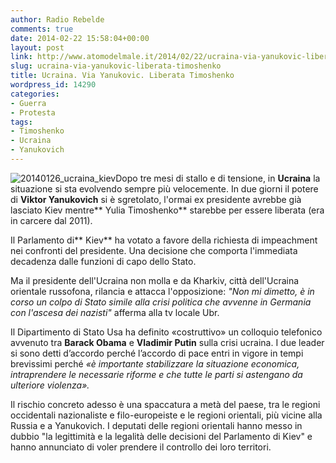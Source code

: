 ```yaml
---
author: Radio Rebelde
comments: true
date: 2014-02-22 15:58:04+00:00
layout: post
link: http://www.atomodelmale.it/2014/02/22/ucraina-via-yanukovic-liberata-timoshenko/
slug: ucraina-via-yanukovic-liberata-timoshenko
title: Ucraina. Via Yanukovic. Liberata Timoshenko
wordpress_id: 14290
categories:
- Guerra
- Protesta
tags:
- Timoshenko
- Ucraina
- Yanukovich
---
```


![20140126_ucraina_kiev](http://www.atomodelmale.it/wp-content/uploads/2014/02/20140126_ucraina_kiev-300x203.jpg)Dopo tre mesi di stallo e di tensione, in **Ucraina** la situazione si sta evolvendo sempre più velocemente. In due giorni il potere di **Viktor Yanukovich** si è sgretolato, l'ormai ex presidente avrebbe già lasciato Kiev mentre** Yulia Timoshenko** starebbe per essere liberata (era in carcere dal 2011).

Il Parlamento di** Kiev** ha votato a favore della richiesta di impeachment nei confronti del presidente. Una decisione che comporta l'immediata decadenza dalle funzioni di capo dello Stato.

Ma il presidente dell'Ucraina non molla e da Kharkiv, città dell'Ucraina orientale russofona, rilancia e attacca l'opposizione: _"Non mi dimetto, è in corso un colpo di Stato simile alla crisi politica che avvenne in Germania con l'ascesa dei nazisti"_ afferma alla tv locale Ubr.

Il Dipartimento di Stato Usa ha definito «costruttivo» un colloquio telefonico avvenuto tra **Barack Obama** e **Vladimir Putin** sulla crisi ucraina. I due leader si sono detti d’accordo perché l’accordo di pace entri in vigore in tempi brevissimi perché _«è importante stabilizzare la situazione economica, intraprendere le necessarie riforme e che tutte le parti si astengano da ulteriore violenza»._



Il rischio concreto adesso è una spaccatura a metà del paese, tra le regioni occidentali nazionaliste e filo-europeiste e le regioni orientali, più vicine alla Russia e a Yanukovich. I deputati delle regioni orientali hanno messo in dubbio "la legittimità e la legalità delle decisioni del Parlamento di Kiev" e hanno annunciato di voler prendere il controllo dei loro territori.
